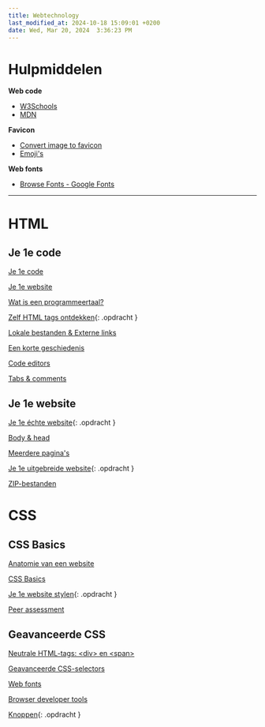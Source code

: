 ```yaml
---
title: Webtechnology
last_modified_at: 2024-10-18 15:09:01 +0200
date: Wed, Mar 20, 2024  3:36:23 PM
---
```


# Hulpmiddelen

**Web code**
- [W3Schools](https://www.w3schools.com/)
- [MDN](https://developer.mozilla.org)

**Favicon**
- [Convert image to favicon](https://convertico.com/favicon/)
- [Emoji's](https://emojipedia.org/)

**Web fonts**
- [Browse Fonts - Google Fonts](https://fonts.google.com/)

---

# HTML

## Je 1e code

[Je 1e code](Je-1e-code)

[Je 1e website](Je-1e-website)

[Wat is een programmeertaal?](Wat-is-een-programmeertaal)

[Zelf HTML tags ontdekken](Zelf-html-tags-ontdekken){: .opdracht }

[Lokale bestanden & Externe links](Lokale-bestanden-en-externe-links)

[Een korte geschiedenis](Een-korte-geschiedenis)

[Code editors](Code-editors)

[Tabs & comments](Tabs-en-comments)

## Je 1e website

[Je 1e échte website](Je-1e-echte-website){: .opdracht }

[Body & head](body-en-head)

[Meerdere pagina's](Meerdere-paginas)

[Je 1e uitgebreide website](Je-1e-uitgebreide-website){: .opdracht }

[ZIP-bestanden](ZIP-bestanden)

# CSS

## CSS Basics

[Anatomie van een website](Anatomie-van-een-website)

[CSS Basics](CSS-basics)

[Je 1e website stylen](Je-1e-website-stylen){: .opdracht }

[Peer assessment](Peer-assessment)

## Geavanceerde CSS

[Neutrale HTML-tags\: \<div\> en \<span\>](Neutral-HTML-tags-div-en-span)

[Geavanceerde CSS-selectors](Geavanceerde-CSS-selectors)

[Web fonts](Web-fonts)

[Browser developer tools](Browser-developer-tools)

[Knoppen](knoppen){: .opdracht }
